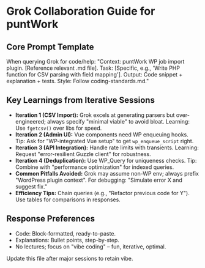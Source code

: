 # Grok Collaboration Guide for puntWork

## Core Prompt Template
When querying Grok for code/help:
"Context: puntWork WP job import plugin. [Reference relevant .md file]. Task: [Specific, e.g., 'Write PHP function for CSV parsing with field mapping']. Output: Code snippet + explanation + tests. Style: Follow coding-standards.md."

## Key Learnings from Iterative Sessions
- **Iteration 1 (CSV Import):** Grok excels at generating parsers but over-engineered; always specify "minimal viable" to avoid bloat. Learning: Use `fgetcsv()` over libs for speed.
- **Iteration 2 (Admin UI):** Vue components need WP enqueuing hooks. Tip: Ask for "WP-integrated Vue setup" to get `wp_enqueue_script` right.
- **Iteration 3 (API Integration):** Handle rate limits with transients. Learning: Request "error-resilient Guzzle client" for robustness.
- **Iteration 4 (Deduplication):** Use WP_Query for uniqueness checks. Tip: Combine with "performance optimization" for indexed queries.
- **Common Pitfalls Avoided:** Grok may assume non-WP env; always prefix "WordPress plugin context". For debugging: "Simulate error X and suggest fix."
- **Efficiency Tips:** Chain queries (e.g., "Refactor previous code for Y"). Use tables for comparisons in responses.

## Response Preferences
- Code: Block-formatted, ready-to-paste.
- Explanations: Bullet points, step-by-step.
- No lectures; focus on "vibe coding" – fun, iterative, optimal.

Update this file after major sessions to retain vibe.
